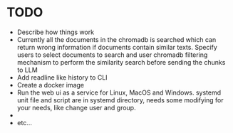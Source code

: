 # TODO
* Describe how things work
* Currently all the documents in the chromadb is searched which can return wrong
information if documents contain similar texts. Specify users to select
documents to search and user chromadb filtering mechanism to perform the
similarity search before sending the chunks to LLM
* Add readline like history to CLI
* Create a docker image
* Run the web ui as a service for Linux, MacOS and Windows. systemd unit file
and script are in systemd directory, needs some modifying for your needs, like
change user and group.
* 
* etc...
